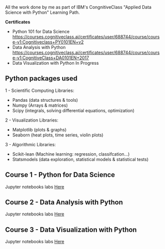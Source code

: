 All the work done by me as part of IBM's CongnitiveClass "Applied Data Science with Python" Learning Path.

**Certificates**
- Python 101 for Data Science https://courses.cognitiveclass.ai/certificates/user/688744/course/course-v1:Cognitiveclass+PY0101EN+v2
- Data Analysis with Python   https://courses.cognitiveclass.ai/certificates/user/688744/course/course-v1:CognitiveClass+DA0101EN+2017
- Data Visualization with Python In Progress

## Python packages used

1 - Scientific Computing Libraries:
- Pandas (data structures & tools)
- Numpy (Arrays & matrices)
- Scipy (integrals, solving differential equations, optimization)

2 - Visualization Libraries:
- Matplotlib (plots & graphs)
- Seaborn (heat plots, time series, violin plots)

3 - Algorithmic Libraries:
- Scikit-lean (Machine learning: regression, classifcation...)
- Statsmodels (data exploration, statistical models & statistical tests) 

## Course 1 - Python for Data Science
Jupyter notebooks labs <a href="./1_Python for Data Science">Here</a>
## Course 2 - Data Analysis with Python
Jupyter notebooks labs <a href="2_Data Analysis with Python">Here</a>
## Course 3 - Data Visualization with Python
Jupyter notebooks labs <a href="3_Data Visualization with Python">Here</a>
